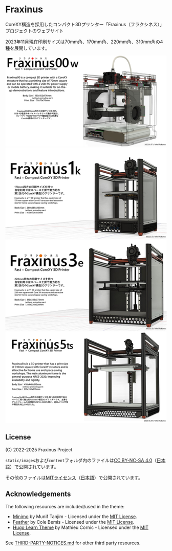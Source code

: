 # Fraxinus

CoreXY構造を採用したコンパクト3Dプリンター「Fraxinus（フラクシネス）」プロジェクトのウェブサイト

2023年11月現在印刷サイズは70mm角、170mm角、220mm角、310mm角の4種を展開しています。  

![](./static/images/Fraxinus00w.jpg)
![](./static/images/Fraxinus1k.jpg)
![](./static/images/Fraxinus3e.jpg)
![](./static/images/Fraxinus5ts.jpg)

## License

(C) 2022-2025 Fraxinus Project

`static/images`および`content`フォルダ内のファイルは[CC BY-NC-SA 4.0](https://github.com/Fraxinus-3D/docs/blob/main/LICENSE.md#CC-BY-NC-SA)（[日本語](https://creativecommons.org/licenses/by-nc-sa/4.0/legalcode.ja)）で公開されています。

その他のファイルは[MITライセンス](https://github.com/Fraxinus-3D/docs/blob/main/LICENSE.md#MIT)（[日本語](https://licenses.opensource.jp/MIT/MIT.html)）で公開されています。

## Acknowledgements

The following resources are included/used in the theme:

- [Minimo](https://github.com/MunifTanjim/minimo) by Munif Tanjim - Licensed under the [MIT License](https://github.com/MunifTanjim/minimo/blob/e6bf20b9751ec7c5ea60aa4d9ca79529465aeee9/LICENSE).
- [Feather](https://feather.netlify.com/) by Cole Bemis - Licensed under the [MIT License](https://github.com/colebemis/feather/blob/f81cd40fdcdd5e94f3f97eb670a5058e3aac528d/LICENSE).
- [Hugo Learn Theme](https://github.com/matcornic/hugo-theme-learn) by Mathieu Cornic - Licensed under the [MIT License](https://github.com/matcornic/hugo-theme-learn/blob/e817f53d690d35f181c896e0e320cb40f797e88c/LICENSE.md).

See [THIRD-PARTY-NOTICES.md](./THIRD-PARTY-NOTICES.md) for other third party resources.
